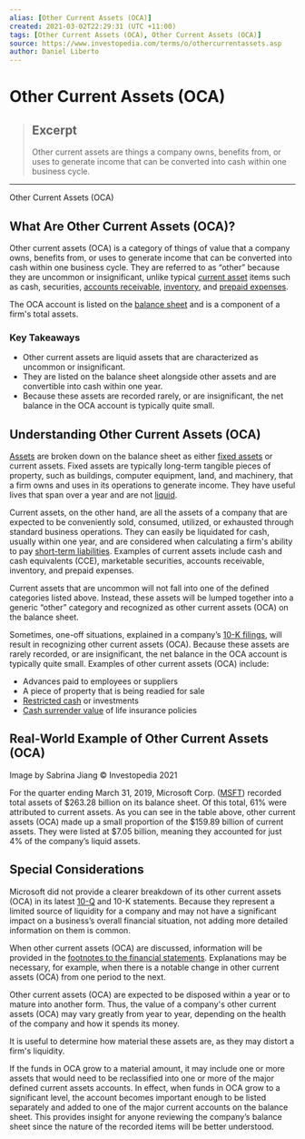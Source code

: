 ```yaml
---
alias: [Other Current Assets (OCA)]
created: 2021-03-02T22:29:31 (UTC +11:00)
tags: [Other Current Assets (OCA), Other Current Assets (OCA)]
source: https://www.investopedia.com/terms/o/othercurrentassets.asp
author: Daniel Liberto
---
```


# Other Current Assets (OCA)

> ## Excerpt
> Other current assets are things a company owns, benefits from, or uses to generate income that can be converted into cash within one business cycle.

---

Other Current Assets (OCA)
## What Are Other Current Assets (OCA)?

Other current assets (OCA) is a category of things of value that a company owns, benefits from, or uses to generate income that can be converted into cash within one business cycle. They are referred to as “other” because they are uncommon or insignificant, unlike typical [current asset](https://www.investopedia.com/terms/c/currentassets.asp) items such as cash, securities, [accounts receivable](https://www.investopedia.com/terms/a/accountsreceivable.asp), [inventory](https://www.investopedia.com/terms/i/inventory.asp), and [prepaid expenses](https://www.investopedia.com/terms/p/prepaidexpense.asp).

The OCA account is listed on the [balance sheet](https://www.investopedia.com/terms/b/balancesheet.asp) and is a component of a firm's total assets.

### Key Takeaways

-   Other current assets are liquid assets that are characterized as uncommon or insignificant.
-   They are listed on the balance sheet alongside other assets and are convertible into cash within one year.
-   Because these assets are recorded rarely, or are insignificant, the net balance in the OCA account is typically quite small.

## Understanding Other Current Assets (OCA)

[Assets](https://www.investopedia.com/terms/a/asset.asp) are broken down on the balance sheet as either [fixed assets](https://www.investopedia.com/terms/f/fixedasset.asp) or current assets. Fixed assets are typically long-term tangible pieces of property, such as buildings, computer equipment, land, and machinery, that a firm owns and uses in its operations to generate income. They have useful lives that span over a year and are not [liquid](https://www.investopedia.com/terms/l/liquidity.asp). 

Current assets, on the other hand, are all the assets of a company that are expected to be conveniently sold, consumed, utilized, or exhausted through standard business operations. They can easily be liquidated for cash, usually within one year, and are considered when calculating a firm's ability to pay [short-term liabilities](https://www.investopedia.com/terms/s/shorttermdebt.asp). Examples of current assets include cash and cash equivalents (CCE), marketable securities, accounts receivable, inventory, and prepaid expenses.

Current assets that are uncommon will not fall into one of the defined categories listed above. Instead, these assets will be lumped together into a generic “other” category and recognized as other current assets (OCA) on the balance sheet.

Sometimes, one-off situations, explained in a company’s [10-K filings](https://www.investopedia.com/terms/1/10-k.asp), will result in recognizing other current assets (OCA). Because these assets are rarely recorded, or are insignificant, the net balance in the OCA account is typically quite small. Examples of other current assets (OCA) include: 

-   Advances paid to employees or suppliers
-   A piece of property that is being readied for sale
-   [Restricted cash](https://www.investopedia.com/terms/r/restricted-cash.asp) or investments
-   [Cash surrender value](https://www.investopedia.com/terms/c/cashsurrendervalue.asp) of life insurance policies

## Real-World Example of Other Current Assets (OCA)

Image by Sabrina Jiang © Investopedia 2021

For the quarter ending March 31, 2019, Microsoft Corp. ([MSFT](https://www.investopedia.com/markets/quote?tvwidgetsymbol=msft)) recorded total assets of $263.28 billion on its balance sheet. Of this total, 61% were attributed to current assets. As you can see in the table above, other current assets (OCA) made up a small proportion of the $159.89 billion of current assets. They were listed at $7.05 billion, meaning they accounted for just 4% of the company’s liquid assets.

## Special Considerations

Microsoft did not provide a clearer breakdown of its other current assets (OCA) in its latest [10-Q](https://www.investopedia.com/terms/1/10q.asp) and 10-K statements. Because they represent a limited source of liquidity for a company and may not have a significant impact on a business’s overall financial situation, not adding more detailed information on them is common.

When other current assets (OCA) are discussed, information will be provided in the [footnotes to the financial statements](https://www.investopedia.com/terms/f/footnote.asp). Explanations may be necessary, for example, when there is a notable change in other current assets (OCA) from one period to the next.

Other current assets (OCA) are expected to be disposed within a year or to mature into another form. Thus, the value of a company's other current assets (OCA) may vary greatly from year to year, depending on the health of the company and how it spends its money. 

It is useful to determine how material these assets are, as they may distort a firm's liquidity.

If the funds in OCA grow to a material amount, it may include one or more assets that would need to be reclassified into one or more of the major defined current assets accounts. In effect, when funds in OCA grow to a significant level, the account becomes important enough to be listed separately and added to one of the major current accounts on the balance sheet. This provides insight for anyone reviewing the company’s balance sheet since the nature of the recorded items will be better understood.
